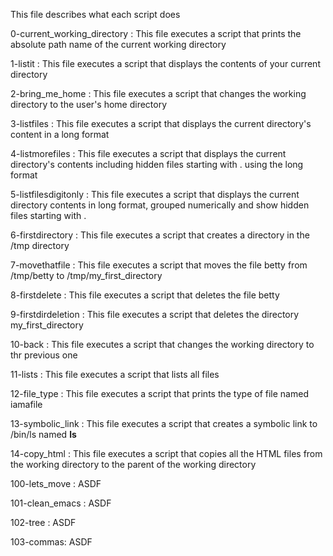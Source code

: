  This file describes what each script does

0-current_working_directory :
This file executes a script that prints the absolute path name of the current working directory

1-listit :
This file executes a script that displays the contents of your current directory

2-bring_me_home :
This file executes a script that changes the working directory to the user's home directory

3-listfiles :
This file executes a script that displays the current directory's content in a long format

4-listmorefiles :
This file executes a script that displays the current directory's contents including hidden files starting with . using the long format

5-listfilesdigitonly :
This file executes a script that displays the current directory contents in long format, grouped numerically and show hidden files starting with .

6-firstdirectory :
This file executes a script that creates a directory in the /tmp directory

7-movethatfile :
This file executes a script that moves the file betty from /tmp/betty to /tmp/my_first_directory

8-firstdelete :
This file executes a script that deletes the file betty

9-firstdirdeletion :
This file executes a script that deletes the directory my_first_directory

10-back :
This file executes a script that changes the working directory to thr previous one

11-lists :
This file executes a script that lists all files

12-file_type :
This file executes a script that prints the type of file named iamafile

13-symbolic_link :
This file executes a script that creates a symbolic link to /bin/ls named __ls__

14-copy_html :
This file executes a script that copies all the HTML files from the working directory to the parent of the working directory

100-lets_move :
ASDF

101-clean_emacs :
ASDF

102-tree :
ASDF

103-commas:
ASDF